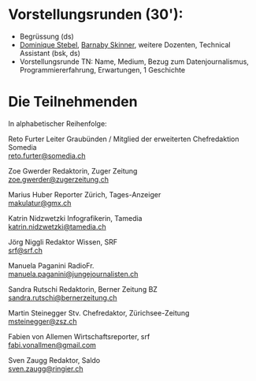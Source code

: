 # Vorstellungsrunden (30'):
- Begrüssung (ds)
- [Dominique Stebel](mailto:dominique.strebel@maz.ch), [Barnaby Skinner](mailto:barnaby.skinner@tamedia.ch), weitere Dozenten, Technical Assistant (bsk, ds)
- Vorstellungsrunde TN: Name, Medium, Bezug zum Datenjournalismus, Programmiererfahrung, Erwartungen, 1 Geschichte

# Die Teilnehmenden
In alphabetischer Reihenfolge:

Reto Furter
Leiter Graubünden / Mitglied der erweiterten Chefredaktion Somedia \
[reto.furter@somedia.ch](mailto:reto.furter@somedia.ch)

Zoe Gwerder
Redaktorin, Zuger Zeitung \
[zoe.gwerder@zugerzeitung.ch](mailto:zoe.gwerder@zugerzeitung.ch)

Marius Huber
Reporter Zürich, Tages-Anzeiger \
[makulatur@gmx.ch](mailto:makulatur@gmx.ch)

Katrin Nidzwetzki
Infografikerin, Tamedia \
[katrin.nidzwetzki@tamedia.ch](katrin.nidzwetzki@tamedia.ch)

Jörg Niggli
Redaktor Wissen, SRF \
[srf@srf.ch](mailto:jo@niggli.com)

Manuela Paganini
RadioFr. \
[manuela.paganini@jungejournalisten.ch](mailto:manuela.paganini@jungejournalisten.ch)

Sandra Rutschi
Redaktorin, Berner Zeitung BZ \
[sandra.rutschi@bernerzeitung.ch](mailto:sandra.rutschi@bernerzeitung.ch)

Martin Steinegger
Stv. Chefredaktor, Zürichsee-Zeitung \
[msteinegger@zsz.ch](mailto:msteinegger@zsz.ch)

Fabien von Allemen
Wirtschaftsreporter, srf \
[fabi.vonallmen@gmail.com](mailto:fabi.vonallmen@gmail.com)

Sven Zaugg
Redaktor, Saldo \
[sven.zaugg@ringier.ch](mailto:sven.zaugg@ringier.ch)
